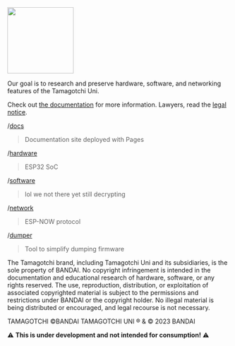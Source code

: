<img src="https://static.wikia.nocookie.net/tamagotchi/images/7/73/TamagotchiUni_logo.png" height="150"/>

Our goal is to research and preserve hardware, software, and networking features of the Tamagotchi Uni.

Check out [the documentation](https://tamagotchi-uni.github.io.) for more information. Lawyers, read the [legal notice](https://www.youtube.com/watch?v=XGxIE1hr0w4).

/[docs](https://github.com/tamagotchi-uni/docs)
>Documentation site deployed with Pages

/[hardware](https://github.com/tamagotchi-uni/hardware)
>ESP32 SoC

/[software](https://github.com/tamagotchi-uni/software)
>lol we not there yet still decrypting

/[network](https://github.com/tamagotchi-uni/network)
>ESP-NOW protocol

/[dumper](https://github.com/tamagotchi-uni/dumper)
>Tool to simplify dumping firmware

The Tamagotchi brand, including Tamagotchi Uni and its subsidiaries, is the sole property of BANDAI. No copyright infringement is intended in the documentation and educational research of hardware, software, or any rights reserved. The use, reproduction, distribution, or exploitation of associated copyrighted material is subject to the permissions and restrictions under BANDAI or the copyright holder. No illegal material is being distributed or encouraged, and legal recourse is not necessary.

TAMAGOTCHI ©BANDAI TAMAGOTCHI UNI ® & © 2023 BANDAI

⚠️ **This is under development and not intended for consumption!** ⚠️
